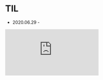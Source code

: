 # TIL

- 2020.06.29 -  

![UnityNativePlugin](https://github.com/superbderrick/TIL/blob/master/UnityNativePlugin/UnityAARDefendecy.md)




